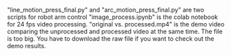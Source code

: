 "line_motion_press_final.py" and "arc_motion_press_final.py" are two scripts for robot arm control
"image_process.ipynb" is the colab notebook for 24 fps video processing.
"original vs. processed.mp4" is the demo video comparing the unprocessed and processed video at the same time. The file is too big. You have to download the raw file if you want to check out the demo results.  
